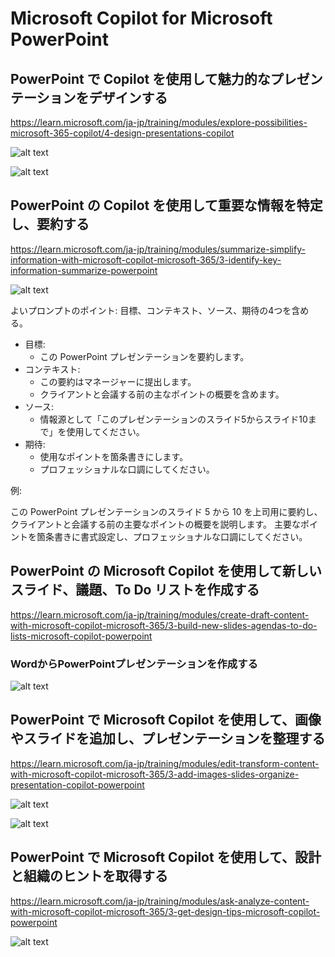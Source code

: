 # Microsoft Copilot for Microsoft PowerPoint

## PowerPoint で Copilot を使用して魅力的なプレゼンテーションをデザインする

https://learn.microsoft.com/ja-jp/training/modules/explore-possibilities-microsoft-365-copilot/4-design-presentations-copilot


![alt text](image-18.png)

![alt text](image-19.png)


## PowerPoint の Copilot を使用して重要な情報を特定し、要約する

https://learn.microsoft.com/ja-jp/training/modules/summarize-simplify-information-with-microsoft-copilot-microsoft-365/3-identify-key-information-summarize-powerpoint

![alt text](image-20.png)


よいプロンプトのポイント: 目標、コンテキスト、ソース、期待の4つを含める。

- 目標:
  - この PowerPoint プレゼンテーションを要約します。
- コンテキスト:
  - この要約はマネージャーに提出します。
  - クライアントと会議する前の主なポイントの概要を含めます。
- ソース:
  - 情報源として「このプレゼンテーションのスライド5からスライド10まで」を使用してください。
- 期待:
  - 使用なポイントを箇条書きにします。
  - プロフェッショナルな口調にしてください。

例:

この PowerPoint プレゼンテーションのスライド 5 から 10 を上司用に要約し、クライアントと会議する前の主要なポイントの概要を説明します。 主要なポイントを箇条書きに書式設定し、プロフェッショナルな口調にしてください。

## PowerPoint の Microsoft Copilot を使用して新しいスライド、議題、To Do リストを作成する

https://learn.microsoft.com/ja-jp/training/modules/create-draft-content-with-microsoft-copilot-microsoft-365/3-build-new-slides-agendas-to-do-lists-microsoft-copilot-powerpoint

### WordからPowerPointプレゼンテーションを作成する

![alt text](image-21.png)

## PowerPoint で Microsoft Copilot を使用して、画像やスライドを追加し、プレゼンテーションを整理する

https://learn.microsoft.com/ja-jp/training/modules/edit-transform-content-with-microsoft-copilot-microsoft-365/3-add-images-slides-organize-presentation-copilot-powerpoint

![alt text](image-22.png)

![alt text](image-23.png)

## PowerPoint で Microsoft Copilot を使用して、設計と組織のヒントを取得する

https://learn.microsoft.com/ja-jp/training/modules/ask-analyze-content-with-microsoft-copilot-microsoft-365/3-get-design-tips-microsoft-copilot-powerpoint

![alt text](image-24.png)

